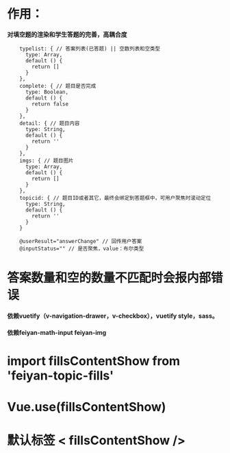 # 作用：
  **对填空题的渲染和学生答题的完善，高耦合度**
```
    typelist: { // 答案列表(已答题) || 空数列表和空类型
      type: Array,
      default () {
        return []
      }
    },
    complete: { // 题目是否完成
      type: Boolean,
      default () {
        return false
      }
    },
    detail: { // 题目内容
      type: String,
      default () {
        return ''
      }
    },
    imgs: { // 题目图片
      type: Array,
      default () {
        return []
      }
    },
    topicid: { // 题目ID或者其它，最终会绑定到答题框中，可用户聚焦时滚动定位
      type: String,
      default () {
        return ''
      }
    }
```
```
    @userResult="answerChange" // 回传用户答案
    @inputStatus="" // 是否聚焦，value：布尔类型
```
# 答案数量和空的数量不匹配时会报内部错误
#### 依赖vuetify（v-navigation-drawer，v-checkbox），vuetify style，sass。
#### 依赖feiyan-math-input feiyan-img
# import fillsContentShow from 'feiyan-topic-fills'
# Vue.use(fillsContentShow)


# 默认标签 < fillsContentShow />
